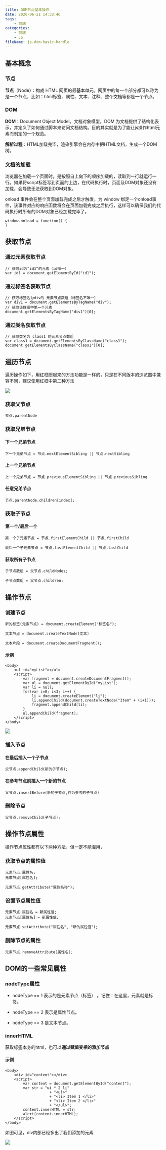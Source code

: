 ```yaml
---
title: DOM节点基本操作
date: 2020-06-21 14:38:46
tags:
	- 前端
categories:
	- 前端
	- JS
fileName: js-dom-basic-handle
---
```


## 基本概念

### 节点

**节点**（Node）：构成 HTML 网页的最基本单元。网页中的每一个部分都可以称为是一个节点，比如：html标签、属性、文本、注释、整个文档等都是一个节点。

### DOM

**DOM**：Document Object Model，文档对象模型。DOM 为文档提供了结构化表示，并定义了如何通过脚本来访问文档结构。目的其实就是为了能让js操作html元素而制定的一个规范。

**解析过程**：HTML加载完毕，渲染引擎会在内存中把HTML文档，生成一个DOM树。

### 文档的加载

浏览器在加载一个页面时，是按照自上向下的顺序加载的，读取到一行就运行一行。如果将script标签写到页面的上边，在代码执行时，页面及DOM对象还没有加载，会导致无法获取到DOM对象。

onload 事件会在整个页面加载完成之后才触发。为 window 绑定一个onload事件，该事件对应的响应函数将会在页面加载完成之后执行，这样可以确保我们的代码执行时所有的DOM对象已经加载完毕了。

```
window.onload = function() {
}
```





## 获取节点

### 通过元素获取节点

```
// 获取id为“id1”的元素（id唯一）
var id1 = document.getElementById("id1");
```

### 通过标签名获取节点

```
// 获取标签名为div的 元素节点数组（标签名不唯一）
var div1 = document.getElementsByTagName("div");
// 获取该数组中第一个元素
document.getElementsByTagName("div1")[0]; 
```

### 通过类名获取节点

```
// 获取类名为 class1 的元素节点数组
var class1 = document.getElementsByClassName("class1");
document.getElementsByClassName("class1")[0];
```



## 遍历节点

遍历操作如下，用红框圈起来的方法功能是一样的，只是在不同版本的浏览器中兼容不同，建议使用红框中第二种方法

![](http://cdn.ziyedy.top/image/DOM%E8%8A%82%E7%82%B9%E5%9F%BA%E6%9C%AC%E6%93%8D%E4%BD%9C/%E9%81%8D%E5%8E%86%E8%8A%82%E7%82%B9.png)

### 获取父节点

```
节点.parentNode
```

### 获取兄弟节点

#### 下一个兄弟节点

```
下一个兄弟节点 = 节点.nextElementSibling || 节点.nextSibling
```

#### 上一个兄弟节点

```
上一个兄弟节点 = 节点.previousElementSibling || 节点.previousSibling
```

#### 任意兄弟节点

```
节点.parentNode.children[index];
```

### 获取子节点

#### 第一个/最后一个

```
第一个子元素节点 = 节点.firstElementChild || 节点.firstChild

最后一个子元素节点 = 节点.lastElementChild || 节点.lastChild
```

#### 获取所有子节点

```
子节点数组 = 父节点.childNodes; 

子节点数组 = 父节点.children;
```



## 操作节点

### 创建节点

```
新的标签(元素节点) = document.createElement("标签名");

文本节点 = document.createTextNode(文本)

文本片段 = document.createDocumentFragment();
```

#### 示例

```
<body>
    <ul id="myList"></ul>
    <script>
        var fragment = document.createDocumentFragment();
        var ul = document.getElementById("myList");
        var li = null;
        for(var i=0; i<3; i++) {
            li = document.createElement("li");
            li.appendChild(document.createTextNode("Item" + (i+1)));
            fragment.appendChild(li);
        }
        ul.appendChild(fragment);
    </script>
</body>
```

![](http://cdn.ziyedy.top/image/DOM%E8%8A%82%E7%82%B9%E5%9F%BA%E6%9C%AC%E6%93%8D%E4%BD%9C/%E5%88%9B%E5%BB%BA%E8%8A%82%E7%82%B9.png)





### 插入节点

#### 在最后插入一个子节点

```
父节点.appendChild(新的子节点);
```

#### 在参考节点前插入一个新的节点

```
父节点.insertBefore(新的子节点,作为参考的子节点)
```



### 删除节点

```
父节点.removeChild(子节点);
```



## 操作节点属性

操作节点属性都有以下两种方法，但一定不能混用，

### 获取节点的属性值

```
元素节点.属性名;
元素节点[属性名];
	
元素节点.getAttribute("属性名称");
```

### 设置节点属性值

```
元素节点.属性名 = 新属性值;
元素节点[属性名] = 新属性值;

元素节点.setAttribute("属性名", "新的属性值");
```

### 删除节点的属性

```
元素节点.removeAttribute(属性名);
```



## DOM的一些常见属性

### nodeType属性

- nodeType == 1  表示的是元素节点（标签） 。记住：在这里，元素就是标签。

- nodeType == 2  表示是属性节点。

- nodeType == 3  是文本节点。

### innerHTML

获取标签本身的html，也可以**通过赋值变相的添加节点**

#### 示例

```
<body>
    <div id="content"></div>
    <script>
        var content = document.getElementById("content");
        var str = "ui * 2 li"
                    + "<ul>"
                    + "<li> Item 1 </li>"
                    + "<li> Item 2 </li>"
                    + "</ul>";
        content.innerHTML = str;
        alert(content.innerHTML);
    </script>
</body>
```

如图可见，div内部已经多出了我们添加的元素

![](http://cdn.ziyedy.top/image/DOM%E8%8A%82%E7%82%B9%E5%9F%BA%E6%9C%AC%E6%93%8D%E4%BD%9C/innerHTML.png)
